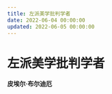 ```yaml
---
title: 左派美学批判学者
date: 2022-06-04 00:00:00
updated: 2022-06-05 00:00:00
---
```


# 左派美学批判学者

**皮埃尔·布尔迪厄**

